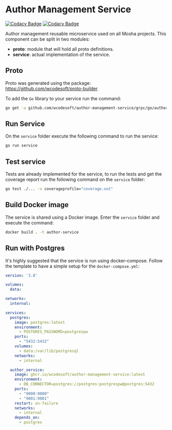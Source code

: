 # Author Management Service

[![Codacy Badge](https://app.codacy.com/project/badge/Grade/1f7bd19322da40fbb15afd12f154ce14)](https://www.codacy.com/gh/wcodesoft/author-management-service/dashboard?utm_source=github.com&amp;utm_medium=referral&amp;utm_content=wcodesoft/author-management-service&amp;utm_campaign=Badge_Grade)
[![Codacy Badge](https://app.codacy.com/project/badge/Coverage/1f7bd19322da40fbb15afd12f154ce14)](https://www.codacy.com/gh/wcodesoft/author-management-service/dashboard?utm_source=github.com&utm_medium=referral&utm_content=wcodesoft/author-management-service&utm_campaign=Badge_Coverage)

Author management reusable microservice used on all Mosha projects. This component
can be split in two modules:

* **proto**: module that will hold all proto definitions.
* **service**: actual implementation of the service.

## Proto

Proto was generated using the package: https://github.com/wcodesoft/proto-builder

To add the `Go` library to your service run the command:

```bash
go get -u github.com/wcodesoft/author-management-service/grpc/go/author-management.proto
```

## Run Service

On the `service` folder execute the following command to run the service:

```bash
go run service
```

## Test service

Tests are already implemented for the service, to run the tests and get the coverage report run the following command
on the `service` folder:

```bash
go test ./... -v coverageprofile="coverage.out" 
```

## Build Docker image

The service is shared using a Docker image. Enter the `service` folder and execute the command:

```bash
docker build . -t author-service
```

## Run with Postgres

It's highly suggested that the service is run using docker-compose. Follow the template to have a simple setup
for the `docker-compose.yml`:

```yaml
version: '3.8'

volumes:
  data:

networks:
  internal:

services:
  postgres:
    image: postgres:latest
    environment:
      - POSTGRES_PASSWORD=postgrespw
    ports:
      - "5432:5432"
    volumes:
      - data:/var/lib/postgresql
    networks:
      - internal

  author_service:
    image: ghcr.io/wcodesoft/author-management-service:latest
    environment:
      - DB_CONNECTOR=postgres://postgres:postgrespw@postgres:5432
    ports:
      - "9000:9000"
      - "9001:9001"
    restart: on-failure
    networks:
      - internal
    depends_on:
      - postgres
```
